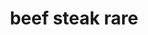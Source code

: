 ---
layout: guide
path: beef-steak-rare
title: beef steak rare
type: beef
food: steak
doneness: rare
temp_c: 54
temp_f: 129.2
minimum: 1
best: 1.5
maximum: 3
---